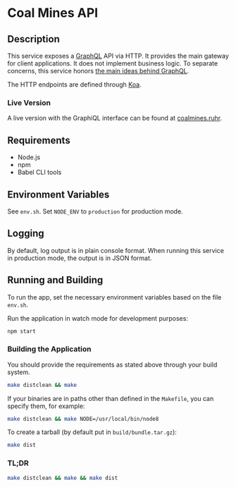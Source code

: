 # Coal Mines API

## Description
This service exposes a [GraphQL](http://facebook.github.io/graphql/) API via
HTTP. It provides the main gateway for client applications.
It does not implement business logic. To separate concerns, this service honors
[the main ideas behind GraphQL](http://graphql.org/learn/thinking-in-graphs/).

The HTTP endpoints are defined through [Koa](https://github.com/koajs/koa).

### Live Version
A live version with the GraphiQL interface can be found at
[coalmines.ruhr](https://coalmines.ruhr/graphiql).

## Requirements
- Node.js
- npm
- Babel CLI tools

## Environment Variables
See `env.sh`. Set `NODE_ENV` to `production` for production mode.

## Logging
By default, log output is in plain console format. When running this service in
production mode, the output is in JSON format.

## Running and Building
To run the app, set the necessary environment variables based on the file
`env.sh`.

Run the application in watch mode for development purposes:
```sh
npm start
```

### Building the Application
You should provide the requirements as stated above through your build system.
```sh
make distclean && make
```

If your binaries are in paths other than defined in the `Makefile`, you can
specify them, for example:
```sh
make distclean && make NODE=/usr/local/bin/node8
```

To create a tarball (by default put in `build/bundle.tar.gz`):
```sh
make dist
```

### TL;DR
```sh
make distclean && make && make dist
```
